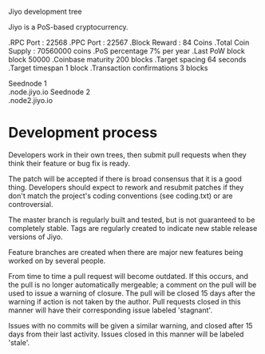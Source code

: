 
Jiyo development tree

Jiyo is a PoS-based cryptocurrency.

.RPC Port : 22568
.PPC Port : 22567
.Block Reward : 84 Coins
.Total Coin Supply : 70560000 coins
.PoS percentage	7% per year
.Last PoW block	block 50000
.Coinbase maturity	200 blocks
.Target spacing	64 seconds
.Target timespan	1 block
.Transaction confirmations	3 blocks

Seednode 1	
.node.jiyo.io
Seednode 2	
.node2.jiyo.io



Development process
===========================

Developers work in their own trees, then submit pull requests when
they think their feature or bug fix is ready.

The patch will be accepted if there is broad consensus that it is a
good thing.  Developers should expect to rework and resubmit patches
if they don't match the project's coding conventions (see coding.txt)
or are controversial.

The master branch is regularly built and tested, but is not guaranteed
to be completely stable. Tags are regularly created to indicate new
stable release versions of Jiyo.

Feature branches are created when there are major new features being
worked on by several people.

From time to time a pull request will become outdated. If this occurs, and
the pull is no longer automatically mergeable; a comment on the pull will
be used to issue a warning of closure. The pull will be closed 15 days
after the warning if action is not taken by the author. Pull requests closed
in this manner will have their corresponding issue labeled 'stagnant'.

Issues with no commits will be given a similar warning, and closed after
15 days from their last activity. Issues closed in this manner will be 
labeled 'stale'.

